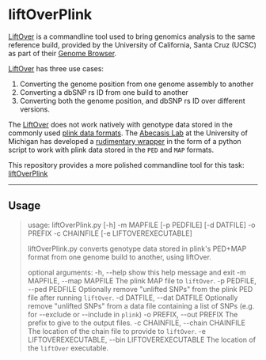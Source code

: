 liftOverPlink
=============
[LiftOver][1] is a commandline tool used to bring genomics analysis to
the same reference build, provided by the University of California, Santa 
Cruz (UCSC) as part of their [Genome Browser][2].

[LiftOver][1] has three use cases:
 1. Converting the genome position from one genome assembly to another
 2. Converting a dbSNP rs ID from one build to another
 3. Converting both the genome position, and dbSNP rs ID over different
    versions.

The [LiftOver][1] does not work natively with genotype data stored in
the commonly used [plink data formats][3]. The [Abecasis Lab][4] at the 
University of Michigan has developed a [rudimentary wrapper][5] in the form
of a python script to work with plink data stored in the `PED` and `MAP`
formats.

This repository provides a more polished commandline tool for this task: 
[liftOverPlink](liftOverPlink.py)


[1]: http://genome.sph.umich.edu/wiki/LiftOver
[2]: http://genome.ucsc.edu/
[3]: http://pngu.mgh.harvard.edu/~purcell/plink/data.shtml
[4]: http://genome.sph.umich.edu/wiki/Abecasis_Lab
[5]: http://genome.sph.umich.edu/wiki/LiftMap.py

---
## Usage

> usage: liftOverPlink.py [-h] -m MAPFILE [-p PEDFILE] [-d DATFILE] -o PREFIX -c
>                         CHAINFILE [-e LIFTOVEREXECUTABLE]
> 
> liftOverPlink.py converts genotype data stored in plink's PED+MAP format from
> one genome build to another, using liftOver.
> 
> optional arguments:
>   -h, --help            show this help message and exit
>   -m MAPFILE, --map MAPFILE
>                         The plink MAP file to `liftOver`.
>   -p PEDFILE, --ped PEDFILE
>                         Optionally remove "unlifted SNPs" from the plink PED
>                         file after running `liftOver`.
>   -d DATFILE, --dat DATFILE
>                         Optionally remove "unlifted SNPs" from a data file
>                         containing a list of SNPs (e.g. for --exclude or
>                         --include in `plink`)
>   -o PREFIX, --out PREFIX
>                         The prefix to give to the output files.
>   -c CHAINFILE, --chain CHAINFILE
>                         The location of the chain file to provide to
>                         `liftOver`.
>   -e LIFTOVEREXECUTABLE, --bin LIFTOVEREXECUTABLE
>                         The location of the `liftOver` executable.

